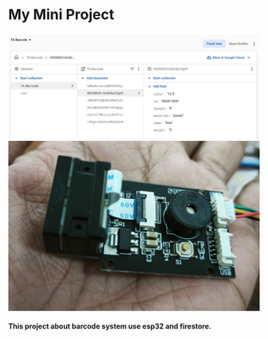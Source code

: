 # My Mini Project
![Firestore Structure](FirestoreStructure.jpg)
![GM65 Sensor](GM65_Sensor.jpg)
#### This project about barcode system use esp32 and firestore.
